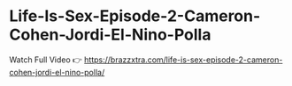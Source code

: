 # Life-Is-Sex-Episode-2-Cameron-Cohen-Jordi-El-Nino-Polla
Watch Full Video 👉 https://brazzxtra.com/life-is-sex-episode-2-cameron-cohen-jordi-el-nino-polla/
